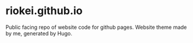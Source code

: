 # riokei.github.io
Public facing repo of website code for github pages. Website theme made by me, generated by Hugo. 
